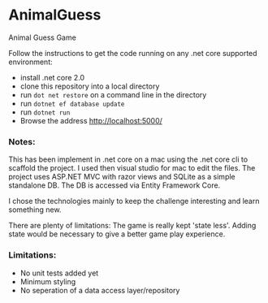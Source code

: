 # AnimalGuess
Animal Guess Game

Follow the instructions to get the code running on any .net core supported environment:

* install .net core 2.0
* clone this repository into a local directory
* run `dot net restore` on a command line in the directory
* run `dotnet ef database update`
* run `dotnet run`
* Browse the address [http://localhost:5000/](http://localhost:5000/)

### Notes:

This has been implement in .net core on a mac using the .net core cli to scaffold the project. I used then visual studio for mac to edit the files. The project uses ASP.NET MVC with razor views and SQLite as a simple standalone DB. The DB is accessed via Entity Framework Core. 

I chose the technologies mainly to keep the challenge interesting and learn something new.

There are plenty of limitations: The game is really kept 'state less'. Adding state would be necessary to give a better game play experience. 

### Limitations:

* No unit tests added yet
* Minimum styling
* No seperation of a data access layer/repository
